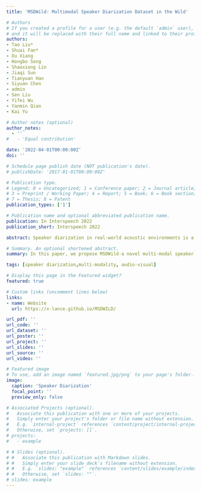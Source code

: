 ```yaml
---
title: 'MSDWild: Multi­modal Speaker Diarization Dataset in the Wild'

# Authors
# If you created a profile for a user (e.g. the default `admin` user), write the username (folder name) here
# and it will be replaced with their full name and linked to their profile.
authors:
- Tao Liu*
- Shuai Fan*
- Xu Xiang 
- Hongbo Song 
- Shaoxiong Lin
- Jiaqi Sun 
- Tianyuan Han 
- Siyuan Chen 
- admin
- Sen Liu 
- Yifei Wu 
- Yanmin Qian 
- Kai Yu

# Author notes (optional)
author_notes:
  - ''
#   - 'Equal contribution'

date: '2022-04-01T00:00:00Z'
doi: ''

# Schedule page publish date (NOT publication's date).
# publishDate: '2017-01-01T00:00:00Z'

# Publication type.
# Legend: 0 = Uncategorized; 1 = Conference paper; 2 = Journal article;
# 3 = Preprint / Working Paper; 4 = Report; 5 = Book; 6 = Book section;
# 7 = Thesis; 8 = Patent
publication_types: ['1']

# Publication name and optional abbreviated publication name.
publication: In Interspeech 2022
publication_short: Interspeech 2022

abstract: Speaker diarization in real-world acoustic environments is a challenging task of increasing interest from both academia and industry. Although it has been widely accepted that incorporating visual information benefits audio processing tasks such as speech recognition, there is currently no fully released dataset that can be used for benchmarking multi-modal speaker diarization performance in real-world environments. In this paper, we release MSDWild, a benchmark dataset for multi-modal speaker diarization in the wild. The dataset is collected from public videos, covering rich real-world scenarios and languages. All video clips are naturally shot videos without overediting such as lens switching. Audio and video are both released. In particular, MSDWild has a large portion of the naturally overlapped speech, forming an excellent testbed for cocktail-party problem research. Furthermore, we also conduct baseline experiments on the dataset using audio-only, visual-only, and audio-visual speaker diarization.

# Summary. An optional shortened abstract.
summary: In this paper, we propose MSDWild-a novel multi-modal speaker diarization dataset in the wild. The dataset contains spontaneously daily conversations on ‘unconstrained’ condi- tions. We also test several baseline methods for speaker diariza- tion. 

tags: [speaker diarization,multi-modality, audio-visual]

# Display this page in the Featured widget?
featured: true

# Custom links (uncomment lines below)
links:
- name: Website
  url: https://x-lance.github.io/MSDWILD/

url_pdf: ''
url_code: ''
url_dataset: ''
url_poster: ''
url_project: ''
url_slides: ''
url_source: ''
url_video: ''

# Featured image
# To use, add an image named `featured.jpg/png` to your page's folder.
image:
  caption: 'Speaker Diarization'
  focal_point: ''
  preview_only: false

# Associated Projects (optional).
#   Associate this publication with one or more of your projects.
#   Simply enter your project's folder or file name without extension.
#   E.g. `internal-project` references `content/project/internal-project/index.md`.
#   Otherwise, set `projects: []`.
# projects:
#   - example

# # Slides (optional).
# #   Associate this publication with Markdown slides.
# #   Simply enter your slide deck's filename without extension.
# #   E.g. `slides: "example"` references `content/slides/example/index.md`.
# #   Otherwise, set `slides: ""`.
# slides: example
---
```


<!-- {{% callout note %}}
Click the _Cite_ button above to demo the feature to enable visitors to import publication metadata into their reference management software.
{{% /callout %}}

{{% callout note %}}
Create your slides in Markdown - click the _Slides_ button to check out the example.
{{% /callout %}}

Supplementary notes can be added here, including [code, math, and images](https://wowchemy.com/docs/writing-markdown-latex/). -->
